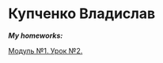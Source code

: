 # **Купченко Владислав**

***My homeworks:***

[Модуль №1. Урок №2.](https://github.com/N1ceeerk/n1ceeerk.github.io/tree/master/lesson_1/img)